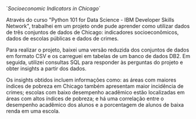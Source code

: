 `*Socioeconomic Indicators in Chicago*´

Através do curso "Python 101 for Data Science - IBM Developer Skills Network", trabalhei em um projeto onde pude aprender como utilizar dados de três conjuntos de dados de Chicago: indicadores socioeconômicos, dados de escolas públicas e dados de crimes.

Para realizar o projeto, baixei uma versão reduzida dos conjuntos de dados em formato CSV e os carreguei em tabelas de um banco de dados DB2. Em seguida, utilizei consultas SQL para responder às perguntas do projeto e obter insights a partir dos dados.

Os insights obtidos incluem informações como: as áreas com maiores índices de pobreza em Chicago também apresentam maior incidência de crimes; escolas com baixo desempenho acadêmico estão localizadas em áreas com altos índices de pobreza; e há uma correlação entre o desempenho acadêmico dos alunos e a porcentagem de alunos de baixa renda em uma escola.
